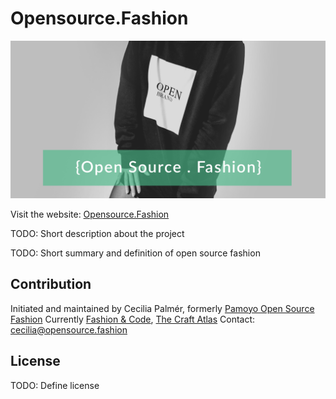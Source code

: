 # Opensource.Fashion

![visual](/assets/open-fashion-visual.png)

Visit the website: [Opensource.Fashion](https://opensource.fashion)

TODO: Short description about the project

TODO: Short summary and definition of open source fashion



## Contribution

Initiated and maintained by Cecilia Palmér, formerly [Pamoyo Open Source Fashion](https://pamoyo.com)
Currently [Fashion & Code](https://fashionandcode.com), [The Craft Atlas](https://craftatlas.co)
Contact: cecilia@opensource.fashion


## License

TODO: Define license